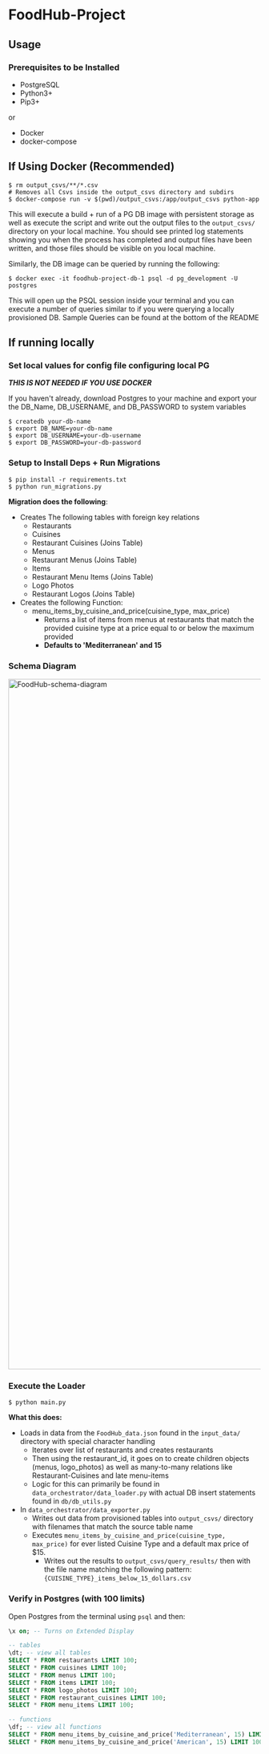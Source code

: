 # FoodHub-Project

## Usage

### Prerequisites to be Installed

- PostgreSQL
- Python3+
- Pip3+

or

- Docker
- docker-compose

## If Using Docker (Recommended)

```shell
$ rm output_csvs/**/*.csv 
# Removes all Csvs inside the output_csvs directory and subdirs
$ docker-compose run -v $(pwd)/output_csvs:/app/output_csvs python-app
```

This will execute a build + run of a PG DB image with persistent storage as well as execute the script and write out the output files to the `output_csvs/` directory on your local machine. You should see printed log statements showing you when the process has completed and output files have been written, and those files should be visible on you local machine.

Similarly, the DB image can be queried by running the following:

```shell
$ docker exec -it foodhub-project-db-1 psql -d pg_development -U postgres
```

This will open up the PSQL session inside your terminal and you can execute a number of queries similar to if you were querying a locally provisioned DB. Sample Queries can be found at the bottom of the README


## If running locally

### Set local values for config file configuring local PG

***THIS IS NOT NEEDED IF YOU USE DOCKER***

If you haven't already, download Postgres to your machine and export your the DB_Name, DB_USERNAME, and DB_PASSWORD to system variables

```shell
$ createdb your-db-name
$ export DB_NAME=your-db-name
$ export DB_USERNAME=your-db-username
$ export DB_PASSWORD=your-db-password
```

### Setup to Install Deps + Run Migrations

```shell
$ pip install -r requirements.txt
$ python run_migrations.py
```

**Migration does the following**:

- Creates The following tables with foreign key relations
    - Restaurants
    - Cuisines
    - Restaurant Cuisines (Joins Table)
    - Menus 
    - Restaurant Menus  (Joins Table)
    - Items
    - Restaurant Menu Items (Joins Table)
    - Logo Photos 
    - Restaurant Logos (Joins Table)
- Creates the following Function:
    - menu_items_by_cuisine_and_price(cuisine_type, max_price)
        - Returns a list of items from menus at restaurants that match the provided cuisine type at a price equal to or below the maximum provided
        - **Defaults to 'Mediterranean' and 15**

### Schema Diagram

<img width="1376" alt="FoodHub-schema-diagram" src="https://github.com/wratterman/FoodHub-Project/assets/25143074/430d4e4c-c0b4-45ca-b8b4-f85e62ab9b80">

### Execute the Loader

```shell
$ python main.py
```

**What this does:**

- Loads in data from the `FoodHub_data.json` found in the `input_data/` directory with special character handling
    - Iterates over list of restaurants and creates restaurants
    - Then using the restaurant_id, it goes on to create children objects (menus, logo_photos) as well as many-to-many relations like Restaurant-Cuisines and late menu-items
    - Logic for this can primarily be found in `data_orchestrator/data_loader.py` with actual DB insert statements found in `db/db_utils.py`
- In `data_orchestrator/data_exporter.py`
    - Writes out data from provisioned tables into `output_csvs/` directory with filenames that match the source table name
    - Executes `menu_items_by_cuisine_and_price(cuisine_type, max_price)` for ever listed Cuisine Type and a default max price of $15.
        - Writes out the results to `output_csvs/query_results/` then with the file name matching the following pattern: `{CUISINE_TYPE}_items_below_15_dollars.csv` 

### Verify in Postgres (with 100 limits)

Open Postgres from the terminal using `psql` and then:

```sql
\x on; -- Turns on Extended Display

-- tables
\dt; -- view all tables
SELECT * FROM restaurants LIMIT 100;
SELECT * FROM cuisines LIMIT 100;
SELECT * FROM menus LIMIT 100;
SELECT * FROM items LIMIT 100;
SELECT * FROM logo_photos LIMIT 100;
SELECT * FROM restaurant_cuisines LIMIT 100;
SELECT * FROM menu_items LIMIT 100;

-- functions
\df; -- view all functions
SELECT * FROM menu_items_by_cuisine_and_price('Mediterranean', 15) LIMIT 100;
SELECT * FROM menu_items_by_cuisine_and_price('American', 15) LIMIT 100;

```
